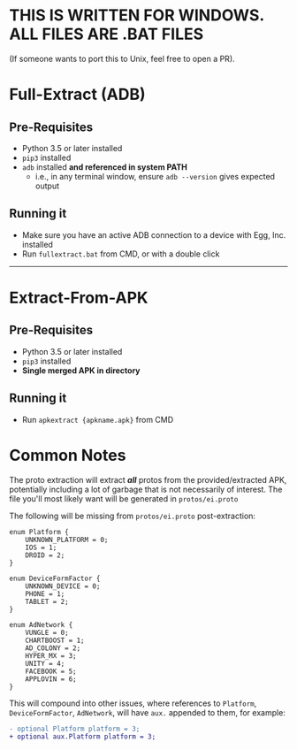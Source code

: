 # THIS IS WRITTEN FOR WINDOWS. ALL FILES ARE .BAT FILES
(If someone wants to port this to Unix, feel free to open a PR).

# Full-Extract (ADB)

## Pre-Requisites

- Python 3.5 or later installed
- `pip3` installed
- `adb` installed **and referenced in system PATH**
  - i.e., in any terminal window, ensure `adb --version` gives expected output

## Running it

- Make sure you have an active ADB connection to a device with Egg, Inc. installed
- Run `fullextract.bat` from CMD, or with a double click

---

# Extract-From-APK

## Pre-Requisites

- Python 3.5 or later installed
- `pip3` installed
- **Single merged APK in directory**

## Running it

- Run `apkextract {apkname.apk}` from CMD

# Common Notes

The proto extraction will extract ***all*** protos from the provided/extracted APK, potentially including a lot of garbage that is not necessarily of interest.
The file you'll most likely want will be generated in `protos/ei.proto`

The following will be missing from `protos/ei.proto` post-extraction:

```
enum Platform {
    UNKNOWN_PLATFORM = 0;
    IOS = 1;
    DROID = 2;
}

enum DeviceFormFactor {
    UNKNOWN_DEVICE = 0;
    PHONE = 1;
    TABLET = 2;
}

enum AdNetwork {
    VUNGLE = 0;
    CHARTBOOST = 1;
    AD_COLONY = 2;
    HYPER_MX = 3;
    UNITY = 4;
    FACEBOOK = 5;
    APPLOVIN = 6;
}
```

This will compound into other issues, where references to `Platform`, `DeviceFormFactor`, `AdNetwork`, will have `aux.` appended to them, for example:

```diff
- optional Platform platform = 3;
+ optional aux.Platform platform = 3;
```